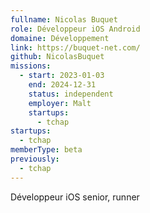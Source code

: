 ```yaml
---
fullname: Nicolas Buquet
role: Développeur iOS Android
domaine: Développement
link: https://buquet-net.com/
github: NicolasBuquet
missions:
  - start: 2023-01-03
    end: 2024-12-31
    status: independent
    employer: Malt
    startups:
      - tchap
startups:
  - tchap
memberType: beta
previously:
  - tchap
---
```

Développeur iOS senior, runner